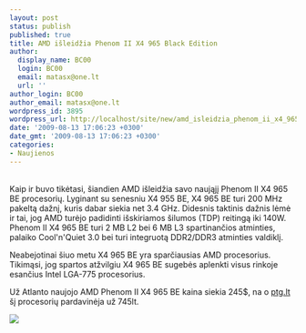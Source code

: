 ```yaml
---
layout: post
status: publish
published: true
title: AMD išleidžia Phenom II X4 965 Black Edition
author:
  display_name: BC00
  login: BC00
  email: matasx@one.lt
  url: ''
author_login: BC00
author_email: matasx@one.lt
wordpress_id: 3895
wordpress_url: http://localhost/site/new/amd_isleidzia_phenom_ii_x4_965_black_edition/
date: '2009-08-13 17:06:23 +0300'
date_gmt: '2009-08-13 17:06:23 +0300'
categories:
- Naujienos
---
```

<p>
<br />Kaip ir buvo tikėtasi, šiandien AMD išleidžia savo naująjį Phenom II X4 965 BE procesorių. Lyginant su senesniu X4 955 BE, X4 965 BE turi 200 MHz pakeltą dažnį, kuris dabar siekia net 3.4 GHz. Didesnis taktinis dažnis lėmė ir tai, jog AMD turėjo padidinti išskiriamos šilumos (TDP) reitingą iki 140W. Phenom II X4 965 BE turi 2 MB L2 bei 6 MB L3 spartinančios atminties, palaiko Cool'n'Quiet 3.0 bei turi integruotą DDR2/DDR3 atminties valdiklį.</p>
<p>Neabejotinai šiuo metu X4 965 BE yra sparčiausias AMD procesorius. Tikimąsi, jog spartos atžvilgiu X4 965 BE sugebės aplenkti visus rinkoje esančius Intel LGA-775 procesorius.</p>
<p>Už Atlanto naujojo AMD Phenom II X4 965 BE kaina siekia 245$, na o <a class="ns" href="http://www.ptg.lt/">ptg.lt</a> šį procesorių pardavinėja už 745lt.</p>
<p><img src="http://images.anandtech.com/reviews/cpu/amd/phenom2/965/phenom2965.jpg" /></p>
